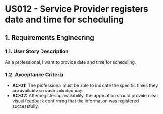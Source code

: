 # US012 - Service Provider registers date and time for scheduling 

## 1. Requirements Engineering

### 1.1. User Story Description

As a professional, I want to provide date and time for scheduling.

### 1.2. Acceptance Criteria

* **AC-01:** The professional must be able to indicate the specific times they are available on each selected day.
* **AC-02:** After registering availability, the application should provide clear visual feedback confirming that the information was registered successfully.
